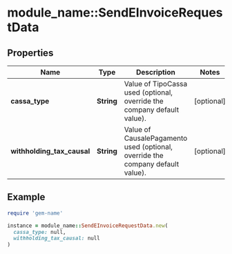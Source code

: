 # module_name::SendEInvoiceRequestData

## Properties

| Name | Type | Description | Notes |
| ---- | ---- | ----------- | ----- |
| **cassa_type** | **String** | Value of TipoCassa used (optional, override the company default value). | [optional] |
| **withholding_tax_causal** | **String** | Value of CausalePagamento used (optional, override the company default value). | [optional] |

## Example

```ruby
require 'gem-name'

instance = module_name::SendEInvoiceRequestData.new(
  cassa_type: null,
  withholding_tax_causal: null
)
```

